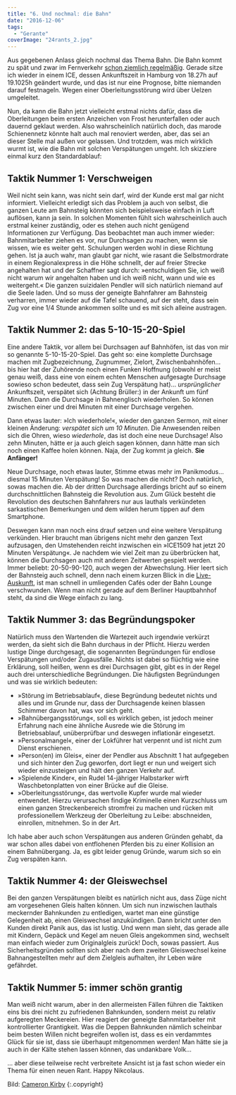 ```yaml
---
title: "6. Und nochmal: die Bahn"
date: "2016-12-06"
tags:
  - "Gerante"
coverImage: "24rants_2.jpg"
---
```


Aus gegebenen Anlass gleich nochmal das Thema Bahn. Die Bahn kommt zu spät und zwar im Fernverkehr [schon ziemlich regelmäßig](https://timeliness.specials-bahn.de/static/vertrieb.html#fernverkehr "they call it timeliness"). Gerade sitze ich wieder in einem ICE, dessen Ankunftszeit in Hamburg von 18.27h auf 19.1025h geändert wurde, und das ist nur eine Prognose, bitte niemanden darauf festnageln. Wegen einer Oberleitungsstörung wird über Uelzen umgeleitet.

Nun, da kann die Bahn jetzt vielleicht erstmal nichts dafür, dass die Oberleitungen beim ersten Anzeichen von Frost herunterfallen oder auch dauernd geklaut werden. Also wahrscheinlich natürlich doch, das marode Schienennetz könnte halt auch mal renoviert werden, aber, das sei an dieser Stelle mal außen vor gelassen. Und trotzdem, was mich wirklich wurmt ist, wie die Bahn mit solchen Verspätungen umgeht. Ich skizziere einmal kurz den Standardablauf:

## Taktik Nummer 1: Verschweigen

Weil nicht sein kann, was nicht sein darf, wird der Kunde erst mal gar nicht informiert. Vielleicht erledigt sich das Problem ja auch von selbst, die ganzen Leute am Bahnsteig könnten sich beispielsweise einfach in Luft auflösen, kann ja sein. In solchen Momenten fühlt sich wahrscheinlich auch erstmal keiner zuständig, oder es stehen auch nicht genügend Informationen zur Verfügung. Das beobachtet man auch immer wieder: Bahnmitarbeiter ziehen es vor, nur Durchsagen zu machen, wenn sie wissen, wie es weiter geht. Schulungen werden wohl in diese Richtung gehen. Ist ja auch wahr, man glaubt gar nicht, wie rasant die Selbstmordrate in einem Regionalexpress in die Höhe schnellt, der auf freier Strecke angehalten hat und der Schaffner sagt durch: »entschuldigen Sie, ich weiß nicht warum wir angehalten haben und ich weiß nicht, wann und wie es weitergeht.« Die ganzen suizidalen Pendler will sich natürlich niemand auf die Seele laden. Und so muss der geneigte Bahnfahrer am Bahnsteig verharren, immer wieder auf die Tafel schauend, auf der steht, dass sein Zug vor eine 1/4 Stunde ankommen sollte und es mit sich alleine austragen.

## Taktik Nummer 2: das 5-10-15-20-Spiel

Eine andere Taktik, vor allem bei Durchsagen auf Bahnhöfen, ist das von mir so genannte 5-10-15-20-Spiel. Das geht so: eine komplette Durchsage machen mit Zugbezeichnung, Zugnummer, Zielort, Zwischenbahnhöfen… bis hier hat der Zuhörende noch einen Funken Hoffnung (obwohl er meist genau weiß, dass eine von einem echten Menschen aufgesagte Durchsage sowieso schon bedeutet, dass sein Zug Verspätung hat)… _ursprünglicher_ Ankunftszeit, verspätet sich (Achtung Brüller:) in der Ankunft um fünf Minuten. Dann die Durchsage in Bahnenglisch wiederholen. So können zwischen einer und drei Minuten mit einer Durchsage vergehen.

Dann etwas lauter: »Ich wiederhole!«, wieder den ganzen Sermon, mit einer kleinen Änderung: _verspätet sich um 10 Minuten_. Die Anwesenden reiben sich die Ohren, wieso _wiederhole_, das ist doch eine neue Durchsage! Also zehn Minuten, hätte er ja auch gleich sagen können, dann hätte man sich noch einen Kaffee holen können. Naja, der Zug kommt ja gleich. **Sie Anfänger!**

Neue Durchsage, noch etwas lauter, Stimme etwas mehr im Panikmodus… diesmal 15 Minuten Verspätung! So was machen die nicht? Doch natürlich, sowas machen die. Ab der dritten Durchsage allerdings bricht auf so einem durchschnittlichen Bahnsteig die Revolution aus. Zum Glück besteht die Revolution des deutschen Bahnfahrers nur aus lauthals verkündeten sarkastischen Bemerkungen und dem wilden herum tippen auf dem Smartphone.

Deswegen kann man noch eins drauf setzen und eine weitere Verspätung verkünden. Hier braucht man übrigens nicht mehr den ganzen Text aufzusagen, den Umstehenden reicht inzwischen ein »ICE1509 hat jetzt 20 Minuten Verspätung«. Je nachdem wie viel Zeit man zu überbrücken hat, können die Durchsagen auch mit anderen Zeitwerten gespielt werden. Immer beliebt: 20-50-90-120, auch wegen der Abwechslung. Hier leert sich der Bahnsteig auch schnell, denn nach einem kurzen Blick in die [Live-Auskunft](https://reiseauskunft.bahn.de/bin/query.exe/dn?sotRequest=1), ist man schnell in umliegenden Cafés oder der Bahn Lounge verschwunden. Wenn man nicht gerade auf dem Berliner Hauptbahnhof steht, da sind die Wege einfach zu lang.

## Taktik Nummer 3: das Begründungspoker

Natürlich muss den Wartenden die Wartezeit auch irgendwie verkürzt werden, da sieht sich die Bahn durchaus in der Pflicht. Hierzu werden lustige Dinge durchgesagt, die sogenannten Begründungen für endlose Verspätungen und/oder Zugausfälle. Nichts ist dabei so flüchtig wie eine Erklärung, soll heißen, wenn es drei Durchsagen gibt, gibt es in der Regel auch drei unterschiedliche Begründungen. Die häufigsten Begründungen und was sie wirklich bedeuten:

- »Störung im Betriebsablauf«, diese Begründung bedeutet nichts und alles und im Grunde nur, dass der Durchsagende keinen blassen Schimmer davon hat, was vor sich geht.
- »Bahnübergangsstörung«, soll es wirklich geben, ist jedoch meiner Erfahrung nach eine ähnliche Ausrede wie die Störung im Betriebsablauf, unüberprüfbar und deswegen inflationär eingesetzt.
- »Personalmangel«, einer der Lokführer hat verpennt und ist nicht zum Dienst erschienen.
- »Person(en) im Gleis«, einer der Pendler aus Abschnitt 1 hat aufgegeben und sich hinter den Zug geworfen, dort liegt er nun und weigert sich wieder einzusteigen und hält den ganzen Verkehr auf.
- »Spielende Kinder«, ein Rudel 14-jähriger Halbstarker wirft Waschbetonplatten von einer Brücke auf die Gleise.
- »Oberleitungsstörung«, das wertvolle Kupfer wurde mal wieder entwendet. Hierzu verursachen findige Kriminelle einen Kurzschluss um einen ganzen Streckenbereich stromfrei zu machen und rücken mit professionellem Werkzeug der Oberleitung zu Leibe: abschneiden, einrollen, mitnehmen. So in der Art.

Ich habe aber auch schon Verspätungen aus anderen Gründen gehabt, da war schon alles dabei von entflohenen Pferden bis zu einer Kollision an einem Bahnübergang. Ja, es gibt leider genug Gründe, warum sich so ein Zug verspäten kann.

## Taktik Nummer 4: der Gleiswechsel

Bei den ganzen Verspätungen bleibt es natürlich nicht aus, dass Züge nicht am vorgesehenen Gleis halten können. Um sich nun inzwischen lauthals meckernder Bahnkunden zu entledigen, wartet man eine günstige Gelegenheit ab, einen Gleiswechsel anzukündigen. Dann bricht unter den Kunden direkt Panik aus, das ist lustig. Und wenn man sieht, das gerade alle mit Kindern, Gepäck und Kegel am neuen Gleis angekommen sind, wechselt man einfach wieder zum Originalgleis zurück! Doch, sowas passiert. Aus Sicherheitsgründen sollten sich aber nach dem zweiten Gleiswechsel keine Bahnangestellten mehr auf dem Zielgleis aufhalten, ihr Leben wäre gefährdet.

## Taktik Nummer 5: immer schön grantig

Man weiß nicht warum, aber in den allermeisten Fällen führen die Taktiken eins bis drei nicht zu zufriedenen Bahnkunden, sondern meist zu relativ aufgeregten Meckereien. Hier reagiert der geneigte Bahnmitarbeiter mit kontrollierter Grantigkeit. Was die Deppen Bahnkunden nämlich scheinbar beim besten Willen nicht begreifen wollen ist, dass es ein verdammtes Glück für sie ist, dass sie überhaupt mitgenommen werden! Man hätte sie ja auch in der Kälte stehen lassen können, das undankbare Volk…

… aber diese teilweise recht verbreitete Ansicht ist ja fast schon wieder ein Thema für einen neuen Rant. Happy Nikcolaus.

Bild:  [Cameron Kirby](https://unsplash.com/@ckirby) {:.copyright}



